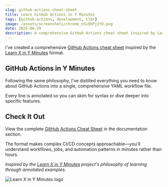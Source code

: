 ```yaml
---
slug: github-actions-cheat-sheet
title: Learn GitHub Actions in Y Minutes
tags: [github-actions, development, tldr]
image: /assets/screenshots/chrome_nSvEKPj2YO.png
date: 2025-06-29
description: A comprehensive GitHub Actions cheat sheet inspired by Learn X in Y Minutes - everything you need to know in one commented YAML file.
---
```


I've created a comprehensive [GitHub Actions cheat sheet](/docs/actions/Cheat%20Sheet) inspired by the [Learn X in Y Minutes](https://learnxinyminutes.com/) format.

<!--truncate-->

## GitHub Actions in Y Minutes

Following the same philosophy, I've distilled everything you need to know about GitHub Actions into a single, comprehensive YAML workflow file.

Every line is annotated so you can skim for syntax or dive deeper into specific features.

## Check It Out

View the complete [GitHub Actions Cheat Sheet](/docs/actions/Cheat%20Sheet) in the documentation section.

The format makes complex CI/CD concepts approachable—you'll understand workflows, jobs, and automation patterns in minutes rather than hours.

*Inspired by the [Learn X in Y Minutes](https://learnxinyminutes.com/) project's philosophy of learning through annotated examples.*

![Learn X in Y Minutes logo](https://github.com/learnxiny.png)
